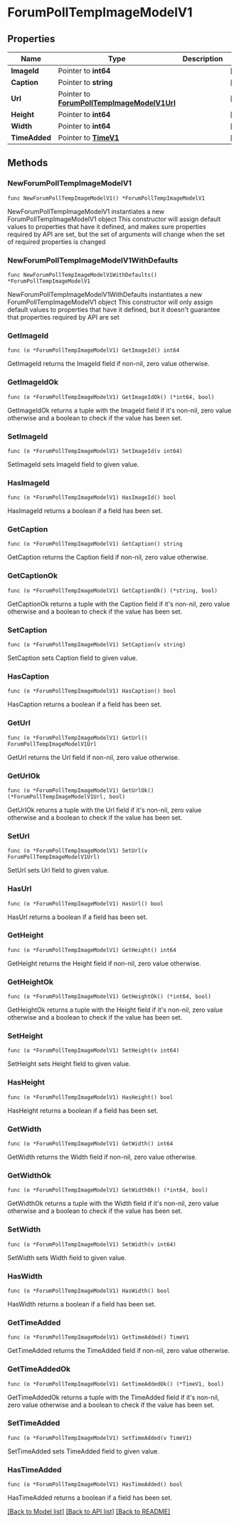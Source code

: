 # ForumPollTempImageModelV1

## Properties

Name | Type | Description | Notes
------------ | ------------- | ------------- | -------------
**ImageId** | Pointer to **int64** |  | [optional] 
**Caption** | Pointer to **string** |  | [optional] 
**Url** | Pointer to [**ForumPollTempImageModelV1Url**](ForumPollTempImageModelV1Url.md) |  | [optional] 
**Height** | Pointer to **int64** |  | [optional] 
**Width** | Pointer to **int64** |  | [optional] 
**TimeAdded** | Pointer to [**TimeV1**](TimeV1.md) |  | [optional] 

## Methods

### NewForumPollTempImageModelV1

`func NewForumPollTempImageModelV1() *ForumPollTempImageModelV1`

NewForumPollTempImageModelV1 instantiates a new ForumPollTempImageModelV1 object
This constructor will assign default values to properties that have it defined,
and makes sure properties required by API are set, but the set of arguments
will change when the set of required properties is changed

### NewForumPollTempImageModelV1WithDefaults

`func NewForumPollTempImageModelV1WithDefaults() *ForumPollTempImageModelV1`

NewForumPollTempImageModelV1WithDefaults instantiates a new ForumPollTempImageModelV1 object
This constructor will only assign default values to properties that have it defined,
but it doesn't guarantee that properties required by API are set

### GetImageId

`func (o *ForumPollTempImageModelV1) GetImageId() int64`

GetImageId returns the ImageId field if non-nil, zero value otherwise.

### GetImageIdOk

`func (o *ForumPollTempImageModelV1) GetImageIdOk() (*int64, bool)`

GetImageIdOk returns a tuple with the ImageId field if it's non-nil, zero value otherwise
and a boolean to check if the value has been set.

### SetImageId

`func (o *ForumPollTempImageModelV1) SetImageId(v int64)`

SetImageId sets ImageId field to given value.

### HasImageId

`func (o *ForumPollTempImageModelV1) HasImageId() bool`

HasImageId returns a boolean if a field has been set.

### GetCaption

`func (o *ForumPollTempImageModelV1) GetCaption() string`

GetCaption returns the Caption field if non-nil, zero value otherwise.

### GetCaptionOk

`func (o *ForumPollTempImageModelV1) GetCaptionOk() (*string, bool)`

GetCaptionOk returns a tuple with the Caption field if it's non-nil, zero value otherwise
and a boolean to check if the value has been set.

### SetCaption

`func (o *ForumPollTempImageModelV1) SetCaption(v string)`

SetCaption sets Caption field to given value.

### HasCaption

`func (o *ForumPollTempImageModelV1) HasCaption() bool`

HasCaption returns a boolean if a field has been set.

### GetUrl

`func (o *ForumPollTempImageModelV1) GetUrl() ForumPollTempImageModelV1Url`

GetUrl returns the Url field if non-nil, zero value otherwise.

### GetUrlOk

`func (o *ForumPollTempImageModelV1) GetUrlOk() (*ForumPollTempImageModelV1Url, bool)`

GetUrlOk returns a tuple with the Url field if it's non-nil, zero value otherwise
and a boolean to check if the value has been set.

### SetUrl

`func (o *ForumPollTempImageModelV1) SetUrl(v ForumPollTempImageModelV1Url)`

SetUrl sets Url field to given value.

### HasUrl

`func (o *ForumPollTempImageModelV1) HasUrl() bool`

HasUrl returns a boolean if a field has been set.

### GetHeight

`func (o *ForumPollTempImageModelV1) GetHeight() int64`

GetHeight returns the Height field if non-nil, zero value otherwise.

### GetHeightOk

`func (o *ForumPollTempImageModelV1) GetHeightOk() (*int64, bool)`

GetHeightOk returns a tuple with the Height field if it's non-nil, zero value otherwise
and a boolean to check if the value has been set.

### SetHeight

`func (o *ForumPollTempImageModelV1) SetHeight(v int64)`

SetHeight sets Height field to given value.

### HasHeight

`func (o *ForumPollTempImageModelV1) HasHeight() bool`

HasHeight returns a boolean if a field has been set.

### GetWidth

`func (o *ForumPollTempImageModelV1) GetWidth() int64`

GetWidth returns the Width field if non-nil, zero value otherwise.

### GetWidthOk

`func (o *ForumPollTempImageModelV1) GetWidthOk() (*int64, bool)`

GetWidthOk returns a tuple with the Width field if it's non-nil, zero value otherwise
and a boolean to check if the value has been set.

### SetWidth

`func (o *ForumPollTempImageModelV1) SetWidth(v int64)`

SetWidth sets Width field to given value.

### HasWidth

`func (o *ForumPollTempImageModelV1) HasWidth() bool`

HasWidth returns a boolean if a field has been set.

### GetTimeAdded

`func (o *ForumPollTempImageModelV1) GetTimeAdded() TimeV1`

GetTimeAdded returns the TimeAdded field if non-nil, zero value otherwise.

### GetTimeAddedOk

`func (o *ForumPollTempImageModelV1) GetTimeAddedOk() (*TimeV1, bool)`

GetTimeAddedOk returns a tuple with the TimeAdded field if it's non-nil, zero value otherwise
and a boolean to check if the value has been set.

### SetTimeAdded

`func (o *ForumPollTempImageModelV1) SetTimeAdded(v TimeV1)`

SetTimeAdded sets TimeAdded field to given value.

### HasTimeAdded

`func (o *ForumPollTempImageModelV1) HasTimeAdded() bool`

HasTimeAdded returns a boolean if a field has been set.


[[Back to Model list]](../README.md#documentation-for-models) [[Back to API list]](../README.md#documentation-for-api-endpoints) [[Back to README]](../README.md)


